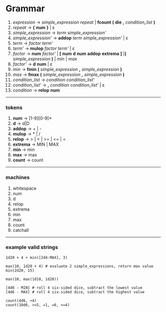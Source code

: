 # Grammar

1. _expression_ → _simple_expression_ _repeat_ | **fcount** **(** **die** **,** _condition_list_ **)**
2. _repeat_ → **{** **num** **}** | ε
3. _simple_expression_ → _term_ _simple_expression'_
4. _simple_expression'_ → **addop** _term_ _simple_expression'_ | ε
5. _term_ → _factor_ _term'_
6. _term'_ → **mulop** _factor_ _term'_ | ε
7. _factor_ → **num** _factor'_ | **[** **num** **d** **num** **addop** **extrema** **]** |**(** _simple_expression_ **)** | _min_ | _max_
8. _factor'_ → **d** **num** | ε
9. _min_ → **fmin** **(** _simple_expression_ **,** _simple_expression_ **)**
10. _max_ → **fmax** **(** _simple_expression_ **,** _simple_expression_ **)**
11. _condition_list_ → _condition_ _condition_list'_
12. _condition_list'_ → **,** _condition_ _condition_list'_ | ε
13. _condition_ → **relop** **num**
---

### tokens
1. **num** → \[1-9\]\[0-9\]*
2. **d** → d|D
3. **addop** → + | -
4. **mulop** → * | /
5. **relop** → > | < | >= | <= | =
6. **extrema** → MIN | MAX
7. **min** → min
8. **max** → max
9. **count** → count
---

### machines
1. whitespace
2. num
3. d
4. relop
5. extrema
6. min
7. max
8. count
9. catchall
---
### example valid strings

```
1d20 + 4 + min([2d4-MAX], 3)

max(10, 1d20 + 4) # evaluate 2 simple_expressions, return max value
min(2d20, 15)

max(10, max(1d10, 1d20))

[4d6 - MIN] # roll 4 six-sided dice, subtract the lowest value
[4d6 - MAX] # roll 4 six-sided dice, subtract the highest value

count(4d6, >4)
count(10d6, >=5, =1, =6, <=4)
```

